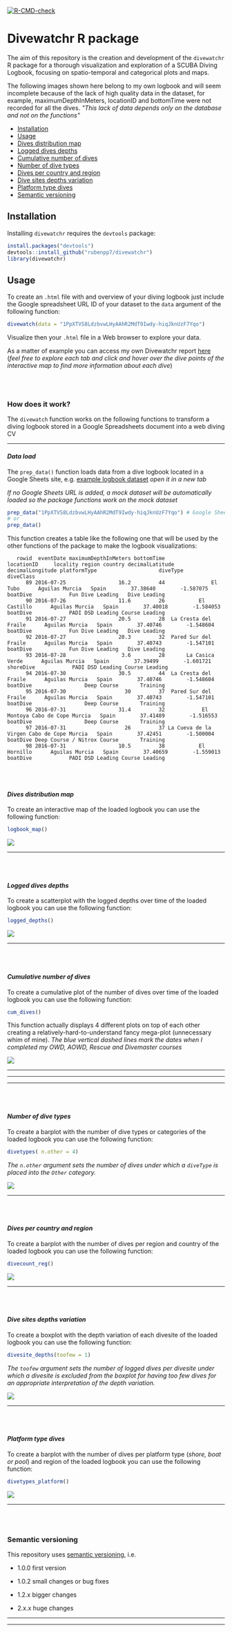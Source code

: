 <!-- badges: start -->
  [![R-CMD-check](https://github.com/rubenpp7/scuba_logbook/workflows/R-CMD-check/badge.svg)](https://github.com/rubenpp7/scuba_logbook/actions)
  <!-- badges: end -->

# Divewatchr R package

The aim of this repository is the creation and development of the `divewatchr` R package for a thorough visualization and exploration of a SCUBA Diving Logbook, focusing on  spatio-temporal and categorical plots and maps.


The following images shown here belong to my own logbook and will seem incomplete because of the lack of high quality data in the dataset, for example, maximumDepthInMeters, locationID and bottomTime were not recorded for all the dives. <i>"This lack of data depends only on the database and not on the functions"</i>


- [Installation](#installation)
- [Usage](#usage)
- [Dives distribution map](#dives-distribution-map)
- [Logged dives depths](#logged-dives-depths)
- [Cumulative number of dives](#cumulative-number-of-dives)
- [Number of dive types](#number-of-dive-types)
- [Dives per country and region](#dives-per-country-and-region)
- [Dive sites depths variation](#dive-sites-depths-variation)
- [Platform type dives](#platform-type-dives)
- [Semantic versioning](#semantic-versioning)


## Installation

Installing `divewatchr` requires the `devtools` package:

```r
install.packages("devtools")
devtools::install_github("rubenpp7/divewatchr")
library(divewatchr)
```  

## Usage

To create an `.html` file with and overview of your diving logbook just include the Google spreadsheet URL ID of your dataset to the `data` argument of the following function:
```r
divewatch(data = "1PpXTVS8LdzbvwLHyAAhR2MdT9Iwdy-hiqJknUzF7Yqo")
``` 
Visualize then your `.html` file in a Web browser to explore your data.

As a matter of example you can access my own Divewatchr report <a href="https://rubenpp7.github.io/" target="_blank">here</a> 
(<i>feel free to explore each tab and click and hover over the dive points of the interactive map to find more information about each dive</i>)

<br/><br/>

### How does it work?
The `divewatch` function works on the following functions to transform a diving logbook stored in a Google Spreadsheets document into a web diving CV

***

#### <i>Data load</i>
The `prep_data()` function loads data from a dive logbook located in a Google Sheets site, e.g. [example logbook dataset](https://docs.google.com/spreadsheets/d/1PpXTVS8LdzbvwLHyAAhR2MdT9Iwdy-hiqJknUzF7Yqo/edit#gid=1795885743) <i> open it in a new tab </i>

<i>If no Google Sheets URL is added, a mock dataset will be automatically loaded so the package functions work on the mock dataset</i>
```r
prep_data("1PpXTVS8LdzbvwLHyAAhR2MdT9Iwdy-hiqJknUzF7Yqo") # Google Sheets URL ID
# or
prep_data()
```
This function creates a table like the following one that will be used by the other functions of the package to make the logbook visualizations:

```
   rowid  eventDate maximumDepthInMeters bottomTime            locationID     locality region country decimalLatitude decimalLongitude platformType                    diveType      diveClass
      89 2016-07-25                 16.2         44               El Tubo      Aguilas Murcia   Spain        37.38640        -1.587075     boatDive            Fun Dive Leading   Dive Leading
      90 2016-07-26                 11.6         26           El Castillo      Aguilas Murcia   Spain        37.40018        -1.584053     boatDive            PADI DSD Leading Course Leading
      91 2016-07-27                 20.5         28  La Cresta del Fraile      Aguilas Murcia   Spain        37.40746        -1.548604     boatDive            Fun Dive Leading   Dive Leading
      92 2016-07-27                 20.3         32  Pared Sur del Fraile      Aguilas Murcia   Spain        37.40743        -1.547101     boatDive            Fun Dive Leading   Dive Leading
      93 2016-07-28                  3.6         28       La Casica Verde      Aguilas Murcia   Spain        37.39499        -1.601721    shoreDive            PADI DSD Leading Course Leading
      94 2016-07-30                 30.5         44  La Cresta del Fraile      Aguilas Murcia   Spain        37.40746        -1.548604     boatDive                 Deep Course       Training
      95 2016-07-30                   30         37  Pared Sur del Fraile      Aguilas Murcia   Spain        37.40743        -1.547101     boatDive                 Deep Course       Training
      96 2016-07-31                 31.4         32            El Montoya Cabo de Cope Murcia   Spain        37.41489        -1.516553     boatDive                 Deep Course       Training
      97 2016-07-31                   26         37 La Cueva de la Virgen Cabo de Cope Murcia   Spain        37.42451        -1.500004     boatDive Deep Course / Nitrox Course       Training
      98 2016-07-31                 10.5         38           El Hornillo      Aguilas Murcia   Spain        37.40659        -1.559013     boatDive            PADI DSD Leading Course Leading

```
<br/><br/>

#### <i>Dives distribution map</i>

To create an interactive map of the loaded logbook you can use the following function:
```r
logbook_map()

```

![](images/logbook_map2.png)

***
<br/><br/>

#### <i>Logged dives depths</i>

To create a scatterplot with the logged depths over time of the loaded logbook you can use the following function:

```r
logged_depths()

```
![](images/logged_depths.png)  

***
<br/><br/>

#### <i>Cumulative number of dives</i>

To create a cumulative plot of the number of dives over time of the loaded logbook you can use the following function:
```r
cum_dives()

```
This function actually displays 4 different plots on top of each other creating a relatively-hard-to-understand fancy mega-plot (unnecessary whim of mine).
<i> The blue vertical dashed lines mark the dates when I completed my OWD, AOWD, Rescue and Divemaster courses </i>


![](images/cum_dives.png)  

***
***  
***
<br/><br/>

#### <i>Number of dive types</i>

To create a barplot with the number of dive types or categories of the loaded logbook you can use the following function:

```r
divetypes( n.other = 4) 

```
<i>The `n.other` argument sets the number of dives under which a `diveType` is placed into the `Other` category.</i>

![](images/dive_types.png)

***
<br/><br/>

#### <i>Dives per country and region</i>

To create a barplot with the number of dives per region and country of the loaded logbook you can use the following function:
```r
divecount_reg()

```
![](images/divecount_reg.png)

***
<br/><br/>

#### <i>Dive sites depths variation</i>

To create a boxplot with the depth variation of each divesite of the loaded logbook you can use the following function:
```r
divesite_depths(toofew = 1)

```
<i>The `toofew` argument sets the number of logged dives per divesite under which a divesite is excluded from the boxplot for having too few dives for an appropriate interpretation of the depth variation.</i>

![](images/divesite_depths.png)

***
<br/><br/>

#### <i>Platform type dives</i>

To create a barplot with the number of dives per platform type (<i>shore, boat or pool</i>) and region of the loaded logbook you can use the following function:
```r
divetypes_platform()

```
![](images/platform_types.png)

***
<br/><br/>

###  Semantic versioning
This repository uses [semantic versioning](https://semver.org/), i.e. 

* 1.0.0 first version

* 1.0.2 small changes or bug fixes

* 1.2.x bigger changes

* 2.x.x huge changes

***  
***

<!-- ### Contact -->
<!-- * [Twitter](https://twitter.com/rubenperper) -->
<!-- * [Instagram](https://www.instagram.com/ruben.pperez/?hl=en) -->
